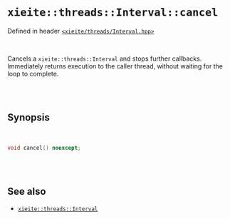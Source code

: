 # `xieite::threads::Interval::cancel`
Defined in header [`<xieite/threads/Interval.hpp>`](https://github.com/Eczbek/xieite/tree/main/include/xieite/threads/Interval.hpp)

<br/>

Cancels a `xieite::threads::Interval` and stops further callbacks. Immediately returns execution to the caller thread, without waiting for the loop to complete.

<br/><br/>

## Synopsis

<br/>

```cpp
void cancel() noexcept;
```

<br/><br/>

## See also
- [`xieite::threads::Interval`](https://github.com/Eczbek/xieite/tree/main/docs/threads/Interval.md)
